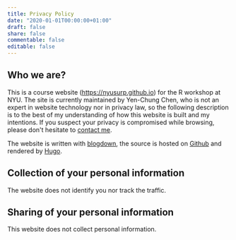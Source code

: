```yaml
---
title: Privacy Policy
date: "2020-01-01T00:00:00+01:00"
draft: false
share: false
commentable: false
editable: false
---
```


## Who we are?

This is a course website (https://nyusurp.github.io) for the R workshop at NYU.
The site is currently maintained by Yen-Chung Chen, who is not an expert in 
website technology nor in privacy law, so the following description is to the 
best of my understanding of how this website is built and my intentions. If you 
suspect your privacy is compromised while browsing, please don't hesitate 
to [contact me](mailto:ycc520@nyu.edu).

The website is written with [blogdown](https://cran.r-project.org/web/packages/blogdown/index.html), 
the source is hosted on [Github](https://github.com/nyusurp/Workshop_website_src) 
and rendered by [Hugo](https://gohugo.io/).


## Collection of your personal information

The website does not identify you nor track the traffic.

## Sharing of your personal information

This website does not collect personal information.
